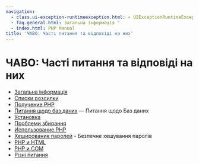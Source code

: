 ```yaml
---
navigation:
  - class.ui-exception-runtimeexception.html: « UIExceptionRuntimeException
  - faq.general.html: Загальна інформація "
  - index.html: PHP Manual
title: 'ЧАВО: Часті питання та відповіді на них'
---
```

# ЧАВО: Часті питання та відповіді на них

-   [Загальна інформація](faq.general.html)
-   [Списки розсилки](faq.mailinglist.html)
-   [Получение PHP](faq.obtaining.html)
-   [Питання щодо баз даних](faq.databases.html) — Питання щодо Баз даних
-   [Установка](faq.installation.html)
-   [Проблеми збирання](faq.build.html)
-   [Использование PHP](faq.using.html)
-   [Хеширование паролей](faq.passwords.html) - Безпечне хешування паролів
-   [PHP и HTML](faq.html.html)
-   [PHP и COM](faq.com.html)
-   [Різні питання](faq.misc.html)
